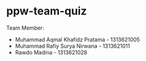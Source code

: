 # ppw-team-quiz

Team Member: <br>
- Muhammad Aqmal Khafidz Pratama - 1313621005<br>
- Muhammad Rafiy Surya Nirwana - 1313621011<br>
- Rawdo Madina - 1313621028<br>
